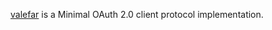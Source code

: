 [valefar](https://en.wikipedia.org/wiki/Valefar) is a Minimal OAuth 2.0 client protocol implementation.
